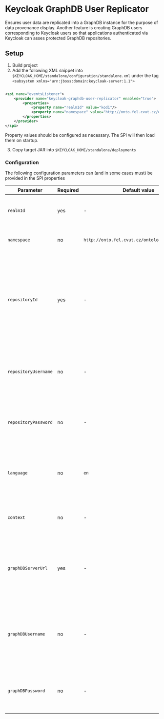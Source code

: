 # Keycloak GraphDB User Replicator

Ensures user data are replicated into a GraphDB instance for the purpose of data provenance display. Another feature is
creating GraphDB users corresponding to Keycloak users so that applications authenticated via Keycloak can asses
protected GraphDB repositories.

## Setup

1. Build project
2. Add the following XML snippet into `$KEYCLOAK_HOME/standalone/configuration/standalone.xml` under the tag
   `<subsystem xmlns="urn:jboss:domain:keycloak-server:1.1">`

```xml

<spi name="eventsListener">
    <provider name="keycloak-graphdb-user-replicator" enabled="true">
        <properties>
            <property name="realmId" value="kodi"/>
            <property name="namespace" value="http://onto.fel.cvut.cz/ontologies/uzivatel/"/>
        </properties>
    </provider>
</spi>
```

Property values should be configured as necessary. The SPI will then load them on startup.

3. Copy target JAR into `$KEYCLOAK_HOME/standalone/deployments`

### Configuration

The following configuration parameters can (and in some cases must) be provided in the SPI properties

| Parameter            | Required | Default value | Description |
| -------------------- | -------- | ------------- | ----------- |
| `realmId`            | yes      | -             | Identifier of the realm for which events should be processed. |
| `namespace`          | no       | `http://onto.fel.cvut.cz/ontologies/uzivatel/` | Namespace for generating user identifiers. |
| `repositoryId`      | yes      | -              | Identifier of the repository into which basic user metadata should be replicated by this SPI. Repository URL will be resolved based on GraphDB server URL and this id. |
| `repositoryUsername` | no       | -             | Username to authenticate with when replicating user metadata into the triple store repository. |
| `repositoryPassword` | no       | -             | Password to authenticate with when replicating user metadata into the triple store repository. |
| `language`           | no       | `en`          | Language tag with which String-based user account metadata will be saved in to the triple store repository. |
| `context`            | no       | -             | Identifier of named graph into which user account metadata will be saved. |
| `graphDBServerUrl`   | yes      | -             | URL of the GraphDB server on which user accounts corresponding to keycloak accounts need to be created. |
| `graphDBUsername`    | no       | -             | Username to authenticate with when creating user accounts on the GraphDB server. Note that the user needs to have admin privileges. |
| `graphDBPassword`    | no       | -             | Password to authenticate with when creating user accounts on the GraphDB server. |
